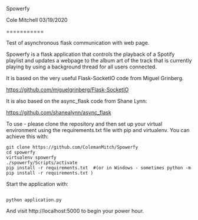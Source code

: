 Spowerfy 

Cole Mitchell 03/19/2020

===========

Test of asynchronous flask communication with web page. 

Spowerfy is a flask application that controls the playback of a Spotify playlist and updates a webpage to the album art of the track that is currently playing by using a background thread for all users connected.

It is based on the very useful Flask-SocketIO code from Miguel Grinberg.

https://github.com/miguelgrinberg/Flask-SocketIO

It is also based on the async_flask code from Shane Lynn:

https://github.com/shanealynn/async_flask

To use - please clone the repository and then set up your virtual environment using the requirements.txt file with pip and virtualenv. You can achieve this with:


    git clone https://github.com/ColemanMitch/Spowerfy
    cd spowerfy
    virtualenv spowerfy
    ./spowerfy/Scripts/activate
    pip install -r requirements.txt  #(or in Windows - sometimes python -m pip install -r requirements.txt )



Start the application with:

<code>
python application.py
</code>

And visit http://localhost:5000 to begin your power hour.
